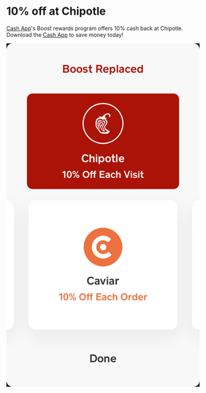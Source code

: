 # 10% off at Chipotle

[Cash App](https://couponrecipe.github.io/cash/)'s Boost rewards program offers 10% cash back at Chipotle. Download the [Cash App](https://cash.me/app/BDCTFBB) to save money today!

[![chipotle](https://raw.githubusercontent.com/couponrecipe/chipotle/master/chipotle.png)](https://cash.me/app/BDCTFBB)
